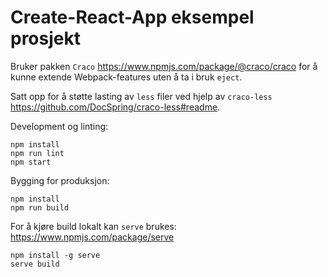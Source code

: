 # Create-React-App eksempel prosjekt

Bruker pakken `Craco` https://www.npmjs.com/package/@craco/craco for å kunne extende Webpack-features uten å ta i bruk `eject`.

Satt opp for å støtte lasting av `less` filer ved hjelp av `craco-less` https://github.com/DocSpring/craco-less#readme.

Development og linting:

```
npm install
npm run lint
npm start
```

Bygging for produksjon:

```
npm install
npm run build
```

For å kjøre build lokalt kan `serve` brukes:
https://www.npmjs.com/package/serve

```
npm install -g serve
serve build
```
